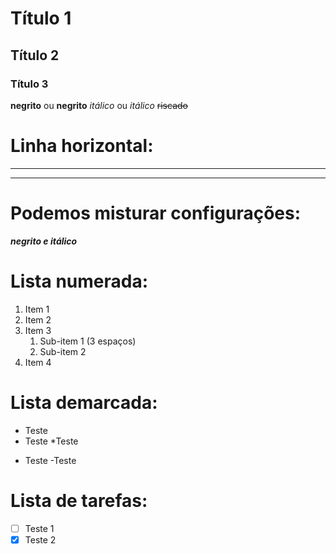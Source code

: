 # Título 1
## Título 2
### Título 3

**negrito** ou __negrito__
*itálico* ou _itálico_
~~riscado~~

# Linha horizontal:
---
***

# Podemos misturar configurações:
__*negrito e itálico*__

# Lista numerada:
1. Item 1
3. Item 2
1. Item 3
   1. Sub-item 1    (3 espaços)
   1. Sub-item 2
999. Item 4

# Lista demarcada:
* Teste
* Teste
   *Teste

- Teste
   -Teste

# Lista de tarefas:
- [ ] Teste 1
- [x] Teste 2